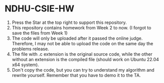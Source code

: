 # NDHU-CSIE-HW
1. Press the Star at the top right to support this repository.
2. This repository contains homework from Week 2 to now. (I forgot to save the files from Week 1)
3. The code will only be uploaded after it passed the online judge. Therefore, I may not be able to upload the code on the same day the problems release.
4. The file with .c extension is the original source code, while the other without an extension is the compiled file (should work on Ubuntu 22.04 x64 system).
5. Don't copy the code, but you can try to understand my algorithm and rewrite yourself. Remember that you have to demo it to the TA.
